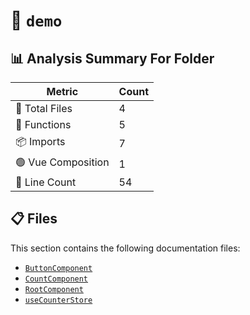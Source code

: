# 📁 `demo`

## 📊 Analysis Summary For Folder

| Metric | Count |
|--------|-------|
| 📁 Total Files | 4 |
| 🔧 Functions | 5 |
| 📦 Imports | 7 |
| 🟢 Vue Composition | 1 |
| 🔢 Line Count | 54 |


## 📋 Files

This section contains the following documentation files:

- [`ButtonComponent`](./ButtonComponent.md)
- [`CountComponent`](./CountComponent.md)
- [`RootComponent`](./RootComponent.md)
- [`useCounterStore`](./useCounterStore.md)